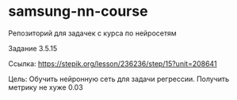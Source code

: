 # samsung-nn-course
Репозиторий для задачек с курса по нейросетям

Задание 3.5.15

Ссылка: https://stepik.org/lesson/236236/step/15?unit=208641

Цель: Обучить нейронную сеть для задачи регрессии. Получить метрику не хуже 0.03

